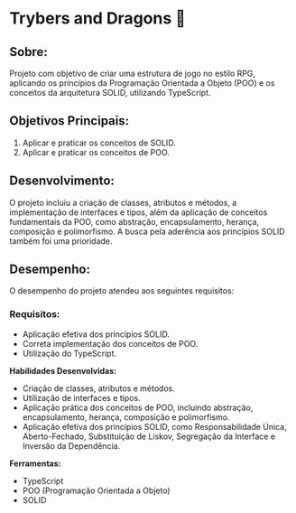 # **Trybers and Dragons 🐉**

## Sobre:
Projeto com objetivo de criar uma estrutura de jogo no estilo RPG, aplicando os princípios da Programação Orientada a Objeto (POO) e os conceitos da arquitetura SOLID, utilizando TypeScript.


## Objetivos Principais:
1. Aplicar e praticar os conceitos de SOLID.
2. Aplicar e praticar os conceitos de POO.
   
## Desenvolvimento:
O projeto incluiu a criação de classes, atributos e métodos, a implementação de interfaces e tipos, além da aplicação de conceitos fundamentais da POO, como abstração, encapsulamento, herança, composição e polimorfismo. A busca pela aderência aos princípios SOLID também foi uma prioridade.

## Desempenho:
O desempenho do projeto atendeu aos seguintes requisitos:

### Requisitos:
- Aplicação efetiva dos princípios SOLID.
- Correta implementação dos conceitos de POO.
- Utilização do TypeScript.

 **Habilidades Desenvolvidas:**
- Criação de classes, atributos e métodos.
- Utilização de interfaces e tipos.
- Aplicação prática dos conceitos de POO, incluindo abstração, encapsulamento, herança, composição e polimorfismo.
- Aplicação efetiva dos princípios SOLID, como Responsabilidade Única, Aberto-Fechado, Substituição de Liskov, Segregação da Interface e Inversão da Dependência.

 **Ferramentas:**
- TypeScript
- POO (Programação Orientada a Objeto)
- SOLID
